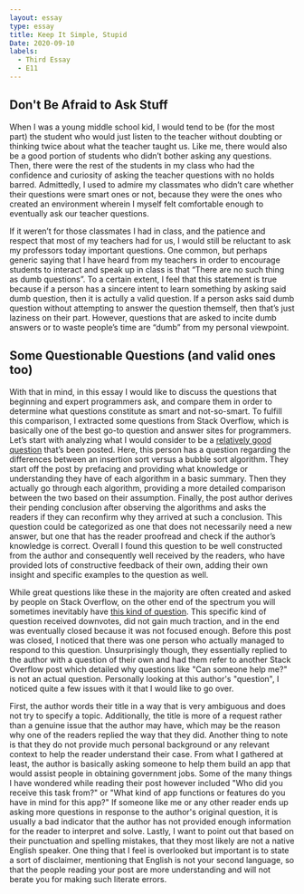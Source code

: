 ```yaml
---
layout: essay
type: essay
title: Keep It Simple, Stupid
Date: 2020-09-10
labels:
  - Third Essay
  - E11
---
```


## Don't Be Afraid to Ask Stuff

When I was a young middle school kid, I would tend to be (for the most part) the student who would just listen to the teacher without doubting or thinking twice about what the teacher taught us. Like me, there would also be a good portion of students who didn’t bother asking any questions. Then, there were the rest of the students in my class who had the confidence and curiosity of asking the teacher questions with no holds barred. Admittedly, I used to admire my classmates who didn’t care whether their questions were smart ones or not, because they were the ones who created an environment wherein I myself felt comfortable enough to eventually ask our teacher questions. 

If it weren’t for those classmates I had in class, and the patience and respect that most of my teachers had for us, I would still be reluctant to ask my professors today important questions. One common, but perhaps generic saying that I have heard from my teachers in order to encourage students to interact and speak up in class is that “There are no such thing as dumb questions”. To a certain extent, I feel that this statement is true because if a person has a sincere intent to learn something by asking said dumb question, then it is actully a valid question. If a person asks said dumb question without attempting to answer the question themself, then that’s just laziness on their part. However, questions that are asked to incite dumb answers or to waste people’s time are “dumb” from my personal viewpoint. 

## Some Questionable Questions (and valid ones too)

With that in mind, in this essay I would like to discuss the questions that beginning and expert programmers ask, and compare them in order to determine what questions constitute as smart and not-so-smart. To fulfill this comparison, I extracted some questions from Stack Overflow, which is basically one of the best go-to question and answer sites for programmers. Let’s start with analyzing what I would consider to be a [relatively good question](https://stackoverflow.com/questions/17270628/insertion-sort-vs-bubble-sort-algorithms) that’s been posted. Here, this person has a question regarding the differences between an insertion sort versus a bubble sort algorithm. They start off the post by prefacing and providing what knowledge or understanding they have of each algorithm in a basic summary. Then they actually go through each algorithm, providing a more detailed comparison between the two based on their assumption. Finally, the post author derives their pending conclusion after observing the algorithms and asks the readers if they can reconfirm why they arrived at such a conclusion. This question could be categorized as one that does not necessarily need a new answer, but one that has the reader proofread and check if the author’s knowledge is correct. Overall I found this question to be well constructed from the author and consequently well received by the readers, who have provided lots of constructive feedback of their own, adding their own insight and specific examples to the question as well.

While great questions like these in the majority are often created and asked by people on Stack Overflow, on the other end of the spectrum you will sometimes inevitably have [this kind of question](https://stackoverflow.com/questions/63842898/can-someone-help-me-building-this). This specific kind of question received downvotes, did not gain much traction, and in the end was eventually closed because it was not focused enough. Before this post was closed, I noticed that there was one person who actually managed to respond to this question. Unsurprisingly though, they essentially replied to the author with a question of their own and had them refer to another Stack Overflow post which detailed why questions like "Can someone help me?" is not an actual question. Personally looking at this author's "question", I noticed quite a few issues with it that I would like to go over. 

First, the author words their title in a way that is very ambiguous and does not try to specify a topic. Additionally, the title is more of a request rather than a genuine issue that the author may have, which may be the reason why one of the readers replied the way that they did. Another thing to note is that they do not provide much personal background or any relevant context to help the reader understand their case. From what I gathered at least, the author is basically asking someone to help them build an app that would assist people in obtaining government jobs. Some of the many things I have wondered while reading their post however included "Who did you receive this task from?" or "What kind of app functions or features do you have in mind for this app?" If someone like me or any other reader ends up asking more questions in response to the author's original question, it is usually a bad indicator that the author has not provided enough information for the reader to interpret and solve. Lastly, I want to point out that based on their punctuation and spelling mistakes, that they most likely are not a native English speaker. One thing that I feel is overlooked but important is to state a sort of disclaimer, mentioning that English is not your second language, so that the people reading your post are more understanding and will not berate you for making such literate errors.
